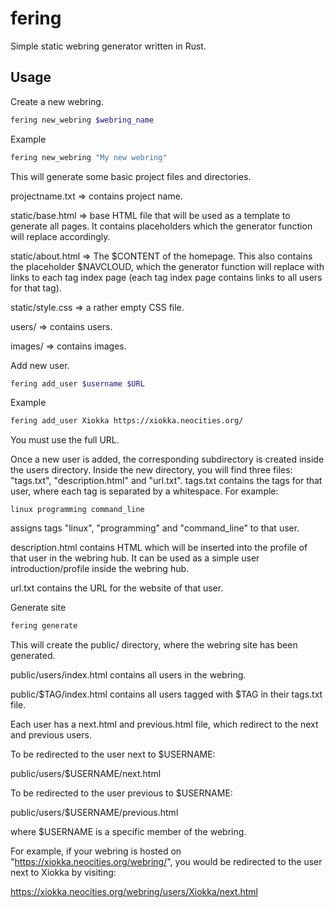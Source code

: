 # fering
Simple static webring generator written in Rust.

## Usage
Create a new webring.
```bash
fering new_webring $webring_name
```
Example
```bash
fering new_webring "My new webring"
```
This will generate some basic project files and directories.

projectname.txt => contains project name.

static/base.html => base HTML file that will be used as a template to generate all pages. It contains placeholders which the generator function will replace accordingly.

static/about.html => The $CONTENT of the homepage. This also contains the placeholder $NAVCLOUD, which the generator function will replace with links to each tag index page (each tag index page contains links to all users for that tag).

static/style.css => a rather empty CSS file.

users/ => contains users.

images/ => contains images.

Add new user.
```bash
fering add_user $username $URL
```
Example
```bash
fering add_user Xiokka https://xiokka.neocities.org/
```
You must use the full URL.

Once a new user is added, the corresponding subdirectory is created inside the users directory. Inside the new directory, you will find three files: "tags.txt", "description.html" and "url.txt".
tags.txt contains the tags for that user, where each tag is separated by a whitespace. For example:
```
linux programming command_line
```
assigns tags "linux", "programming" and "command_line" to that user.

description.html contains HTML which will be inserted into the profile of that user in the webring hub. It can be used as a simple user introduction/profile inside the webring hub.

url.txt contains the URL for the website of that user.

Generate site
```bash
fering generate
```
This will create the public/ directory, where the webring site has been generated.

public/users/index.html contains all users in the webring.

public/$TAG/index.html contains all users tagged with $TAG in their tags.txt file.

Each user has a next.html and previous.html file, which redirect to the next and previous users.


To be redirected to the user next to $USERNAME:

public/users/$USERNAME/next.html


To be redirected to the user previous to $USERNAME:

public/users/$USERNAME/previous.html

where $USERNAME is a specific member of the webring.


For example, if your webring is hosted on "https://xiokka.neocities.org/webring/", you would be redirected to the user next to Xiokka by visiting:

https://xiokka.neocities.org/webring/users/Xiokka/next.html
